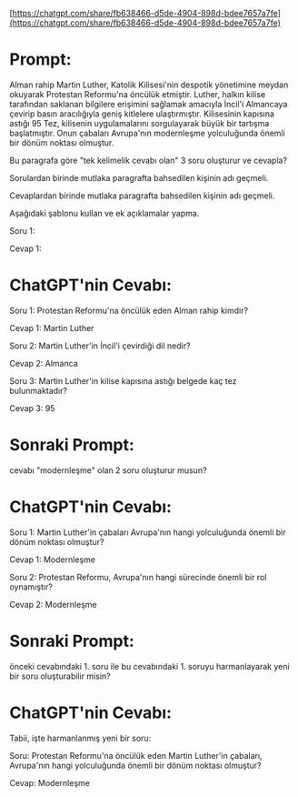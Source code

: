 <link rel="stylesheet" href="style.css" />
<script src="main.js"></script>

[https://chatgpt.com/share/fb638466-d5de-4904-898d-bdee7657a7fe](https://chatgpt.com/share/fb638466-d5de-4904-898d-bdee7657a7fe)

# Prompt: 

Alman rahip Martin Luther, Katolik Kilisesi'nin despotik yönetimine meydan okuyarak Protestan Reformu'na öncülük etmiştir. Luther, halkın kilise tarafından saklanan bilgilere erişimini sağlamak amacıyla İncil'i Almancaya çevirip basın aracılığıyla geniş kitlelere ulaştırmıştır. Kilisesinin kapısına astığı 95 Tez, kilisenin uygulamalarını sorgulayarak büyük bir tartışma başlatmıştır. Onun çabaları Avrupa'nın modernleşme yolculuğunda önemli bir dönüm noktası olmuştur.

Bu paragrafa göre "tek kelimelik cevabı olan" 3 soru oluşturur ve cevapla? 

Sorulardan birinde mutlaka paragrafta bahsedilen kişinin adı geçmeli.

Cevaplardan birinde mutlaka paragrafta bahsedilen kişinin adı geçmeli.

Aşağıdaki şablonu kullan ve ek açıklamalar yapma.

Soru 1:

Cevap 1:

# ChatGPT'nin Cevabı:

Soru 1:
Protestan Reformu'na öncülük eden Alman rahip kimdir?

Cevap 1: Martin Luther

Soru 2:
Martin Luther'in İncil'i çevirdiği dil nedir?

Cevap 2: Almanca

Soru 3:
Martin Luther'in kilise kapısına astığı belgede kaç tez bulunmaktadır?

Cevap 3: 95

# Sonraki Prompt: 

cevabı "modernleşme" olan 2 soru oluşturur musun?

# ChatGPT'nin Cevabı:

Soru 1:
Martin Luther'in çabaları Avrupa'nın hangi yolculuğunda önemli bir dönüm noktası olmuştur?

Cevap 1: Modernleşme

Soru 2:
Protestan Reformu, Avrupa'nın hangi sürecinde önemli bir rol oynamıştır?

Cevap 2: Modernleşme

# Sonraki Prompt: 

önceki cevabındaki 1. soru ile bu cevabındaki 1. soruyu harmanlayarak yeni bir soru oluşturabilir misin?

# ChatGPT'nin Cevabı:

Tabii, işte harmanlanmış yeni bir soru:

Soru:
Protestan Reformu'na öncülük eden Martin Luther'in çabaları, Avrupa'nın hangi yolculuğunda önemli bir dönüm noktası olmuştur?

Cevap: Modernleşme